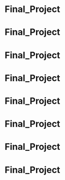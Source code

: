 # Final_Project
# Final_Project
# Final_Project
# Final_Project
# Final_Project
# Final_Project
# Final_Project
# Final_Project
